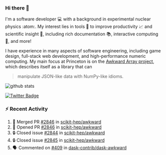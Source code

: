 ### Hi there 👋 

I'm a software developer 💻 with a background in experimental nuclear physics :atom:. My interest lies in tools :wrench: to improve productivity :chart_with_upwards_trend: and scientific insight :telescope:, including rich documentation 📚, interactive computing 🧮, and more! 

I have experience in many aspects of software engineering, including game design, full-stack web development, and high-performance numeric computing. My main focus at Princeton is on the [Awkward Array project](awkward-array.org/), which describes itself as a library that can 
> manipulate JSON-like data with NumPy-like idioms.

![github stats](https://github-readme-stats.vercel.app/api?username=agoose77&show_icons=true&hide_rank=true&hide_title=true&bg_color=30,e76445,904e95&text_color=efe3ec&icon_color=efe3ec)
<!--
**agoose77/agoose77** is a ✨ _special_ ✨ repository because its `README.md` (this file) appears on your GitHub profile.

Here are some ideas to get you started:

- 🔭 I’m currently working on ...
- 🌱 I’m currently learning ...
- 👯 I’m looking to collaborate on ...
- 🤔 I’m looking for help with ...
- 💬 Ask me about ...
- 📫 How to reach me: ...
- 😄 Pronouns: ...
- ⚡ Fun fact: ...
-->

[![Twitter Badge](https://img.shields.io/twitter/follow/agoose77?style=flat-square&logo=Twitter&logoColor=white&color=cornflowerblue)](https://twitter.com/agoose77)

### :zap: Recent Activity

<!--START_SECTION:activity-->
1. 🎉 Merged PR [#2846](https://github.com/scikit-hep/awkward/pull/2846) in [scikit-hep/awkward](https://github.com/scikit-hep/awkward)
2. 💪 Opened PR [#2846](https://github.com/scikit-hep/awkward/pull/2846) in [scikit-hep/awkward](https://github.com/scikit-hep/awkward)
3. 🔒 Closed issue [#2844](https://github.com/scikit-hep/awkward/issues/2844) in [scikit-hep/awkward](https://github.com/scikit-hep/awkward)
4. 🔒 Closed issue [#2845](https://github.com/scikit-hep/awkward/issues/2845) in [scikit-hep/awkward](https://github.com/scikit-hep/awkward)
5. 🗣 Commented on [#409](https://github.com/dask-contrib/dask-awkward/pull/409#issuecomment-1822597892) in [dask-contrib/dask-awkward](https://github.com/dask-contrib/dask-awkward)
<!--END_SECTION:activity-->
